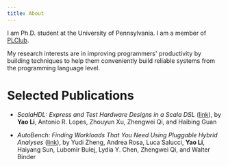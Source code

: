 ```yaml
---
title: About
---
```


I am Ph.D. student at the University of Pennsylvania. I am a member of
[PLClub](http://www.cis.upenn.edu/~plclub/).

My research interests are in improving programmers' productivity by
building techniques to help them conveniently build reliable systems
from the programming language level.

Selected Publications
========================

- *ScalaHDL: Express and Test Hardware Designs in a Scala DSL*
  ([link](http://ieeexplore.ieee.org/xpl/articleDetails.jsp?arnumber=6974732&newsearch=true&queryText=ScalaHDL:%20Express%20and%20Test%20Hardware%20Designs%20in%20a%20Scala%20DSL&fname=&mname=&lname=&title=&volume=&issue=&spage=)),
  by **Yao Li**, Antonio R. Lopes, Zhouyun Xu, Zhengwei Qi, and
  Haibing Guan

- *AutoBench: Finding Workloads That You Need Using Pluggable Hybrid
  Analyses*
  ([link](http://ieeexplore.ieee.org/document/7476688/?arnumber=7476688&tag=1)),
  by Yudi Zheng, Andrea Rosa, Luca Salucci, **Yao Li**, Haiyang Sun,
  Lubomir Bulej, Lydia Y. Chen, Zhengwei Qi, and Walter Binder
